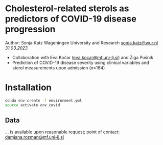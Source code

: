# Cholesterol-related sterols as predictors of COVID-19 disease progression

Author: Sonja Katz
Wageningen University and Research 
sonja.katz@wur.nl
*31.03.2023*

- Collaboration with Eva Kočar (eva.kocar@mf.uni-lj.si) and  Žiga Pušnik
- Prediction of COVID-19 disease severity using clinical variables and sterol measurements upon admission (n=164)


# Installation

```bash
conda env create -f environment.yml
source activate env_covid
```


## Data

... is available upon reasonable request; point of contact: damjana.rozman@mf.uni-lj.si
